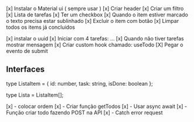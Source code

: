 [x] Instalar o Material ui ( sempre usar )
[x] Criar header
[x] Criar um filtro
[x] Lista de tarefas
[x] Ter um checkbox
[x] Quando o item estiver marcado o texto precisa estar sublinhado
[x] Excluir o item com botão
[x] Limpar todos os items já concluidos

[x] instalar o uuid
[x] Iniciar com 4 tarefas: ...
[x] Quando não tiver tarefas mostrar mensagem
[x] Criar custom hook chamado: useTodo
[X] Pegar o evento de submit

## Interfaces

type ListaItem = {
id: number,
task: string,
isDone: boolean
};

type Lista = ListaItem[];

[x] - colocar ordem
[x] - Criar função getTodos
[x] - Usar async await
[x] - Função criar todo fazendo POST na API
[x] - Catch error request
